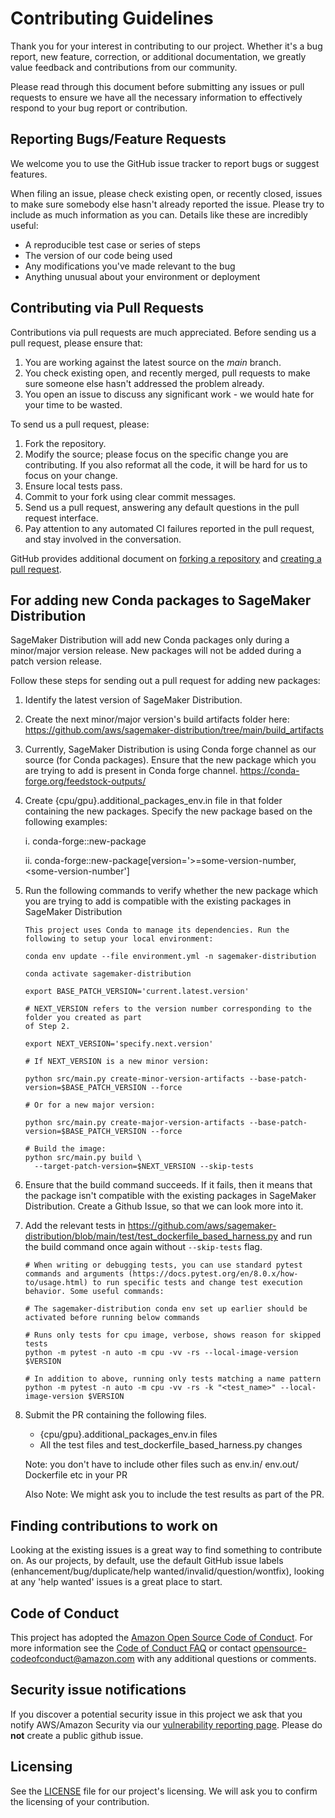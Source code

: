 # Contributing Guidelines

Thank you for your interest in contributing to our project. Whether it's a bug report, new feature, correction, or additional
documentation, we greatly value feedback and contributions from our community.

Please read through this document before submitting any issues or pull requests to ensure we have all the necessary
information to effectively respond to your bug report or contribution.


## Reporting Bugs/Feature Requests

We welcome you to use the GitHub issue tracker to report bugs or suggest features.

When filing an issue, please check existing open, or recently closed, issues to make sure somebody else hasn't already
reported the issue. Please try to include as much information as you can. Details like these are incredibly useful:

* A reproducible test case or series of steps
* The version of our code being used
* Any modifications you've made relevant to the bug
* Anything unusual about your environment or deployment


## Contributing via Pull Requests
Contributions via pull requests are much appreciated. Before sending us a pull request, please ensure that:

1. You are working against the latest source on the *main* branch.
2. You check existing open, and recently merged, pull requests to make sure someone else hasn't addressed the problem already.
3. You open an issue to discuss any significant work - we would hate for your time to be wasted.

To send us a pull request, please:

1. Fork the repository.
2. Modify the source; please focus on the specific change you are contributing. If you also reformat all the code, it will be hard for us to focus on your change.
3. Ensure local tests pass.
4. Commit to your fork using clear commit messages.
5. Send us a pull request, answering any default questions in the pull request interface.
6. Pay attention to any automated CI failures reported in the pull request, and stay involved in the conversation.

GitHub provides additional document on [forking a repository](https://help.github.com/articles/fork-a-repo/) and
[creating a pull request](https://help.github.com/articles/creating-a-pull-request/).


## For adding new Conda packages to SageMaker Distribution
SageMaker Distribution will add new Conda packages only during a minor/major version release. 
New packages will not be added during a patch version release.

Follow these steps for sending out a pull request for adding new packages:
1. Identify the latest version of SageMaker Distribution.
2. Create the next minor/major version's build artifacts folder here: https://github.com/aws/sagemaker-distribution/tree/main/build_artifacts
3. Currently, SageMaker Distribution is using Conda forge channel as our source (for Conda 
   packages). 
   Ensure that the new package which you are trying to add is present in Conda forge channel. https://conda-forge.org/feedstock-outputs/
4. Create {cpu/gpu}.additional_packages_env.in file in that folder containing the new packages. 
   Specify the new package based on the following examples:

   i. conda-forge::new-package
   
   ii. conda-forge::new-package[version='>=some-version-number,<some-version-number']
5. Run the following commands to verify whether the new package which you are trying to add is 
   compatible with the existing packages in SageMaker Distribution
   ```
   This project uses Conda to manage its dependencies. Run the following to setup your local environment:

   conda env update --file environment.yml -n sagemaker-distribution
   
   conda activate sagemaker-distribution
   
   export BASE_PATCH_VERSION='current.latest.version'
   
   # NEXT_VERSION refers to the version number corresponding to the folder you created as part 
   of Step 2.
   
   export NEXT_VERSION='specify.next.version'
   
   # If NEXT_VERSION is a new minor version:
   
   python src/main.py create-minor-version-artifacts --base-patch-version=$BASE_PATCH_VERSION --force
   
   # Or for a new major version:
   
   python src/main.py create-major-version-artifacts --base-patch-version=$BASE_PATCH_VERSION --force
   
   # Build the image:
   python src/main.py build \
     --target-patch-version=$NEXT_VERSION --skip-tests

   ```
6. Ensure that the build command succeeds. If it fails, then it means that the package isn't 
   compatible with the existing packages in SageMaker Distribution. Create a Github Issue, so 
   that we can look more into it.
7. Add the relevant tests in https://github.com/aws/sagemaker-distribution/blob/main/test/test_dockerfile_based_harness.py 
    and run the build command once again without `--skip-tests` flag.
   ```
   # When writing or debugging tests, you can use standard pytest commands and arguments (https://docs.pytest.org/en/8.0.x/how-to/usage.html) to run specific tests and change test execution behavior. Some useful commands: 

   # The sagemaker-distribution conda env set up earlier should be activated before running below commands
   
   # Runs only tests for cpu image, verbose, shows reason for skipped tests
   python -m pytest -n auto -m cpu -vv -rs --local-image-version $VERSION

   # In addition to above, running only tests matching a name pattern
   python -m pytest -n auto -m cpu -vv -rs -k "<test_name>" --local-image-version $VERSION
    ```
8. Submit the PR containing the following files.
   * {cpu/gpu}.additional_packages_env.in files
   * All the test files and test_dockerfile_based_harness.py changes
   
   Note: you don't have to include other files such as env.in/ env.out/ Dockerfile etc in your PR
   
   Also Note: We might ask you to include the test results as part of the PR.

## Finding contributions to work on
Looking at the existing issues is a great way to find something to contribute on. As our projects, by default, use the default GitHub issue labels (enhancement/bug/duplicate/help wanted/invalid/question/wontfix), looking at any 'help wanted' issues is a great place to start.


## Code of Conduct
This project has adopted the [Amazon Open Source Code of Conduct](https://aws.github.io/code-of-conduct).
For more information see the [Code of Conduct FAQ](https://aws.github.io/code-of-conduct-faq) or contact
opensource-codeofconduct@amazon.com with any additional questions or comments.


## Security issue notifications
If you discover a potential security issue in this project we ask that you notify AWS/Amazon Security via our [vulnerability reporting page](http://aws.amazon.com/security/vulnerability-reporting/). Please do **not** create a public github issue.


## Licensing

See the [LICENSE](LICENSE) file for our project's licensing. We will ask you to confirm the licensing of your contribution.
